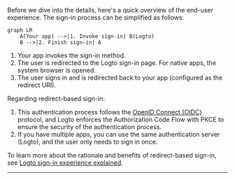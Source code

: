 Before we dive into the details, here's a quick overview of the end-user experience. The sign-in process can be simplified as follows:

```mermaid
graph LR
    A(Your app) -->|1. Invoke sign-in| B(Logto)
    B -->|2. Finish sign-in| A
```

1. Your app invokes the sign-in method.
2. The user is redirected to the Logto sign-in page. For native apps, the system browser is opened.
3. The user signs in and is redirected back to your app (configured as the redirect URI).

Regarding redirect-based sign-in:

1. This authentication process follows the [OpenID Connect (OIDC)](https://openid.net/specs/openid-connect-core-1_0.html) protocol, and Logto enforces the Authorization Code Flow with PKCE to ensure the security of the authentication process.
2. If you have multiple apps, you can use the same authentication server (Logto), and the user only needs to sign in once.

To learn more about the rationale and benefits of redirect-based sign-in, see [Logto sign-in experience explained](https://docs.logto.io/docs/tutorials/get-started/sign-in-experience).

---
